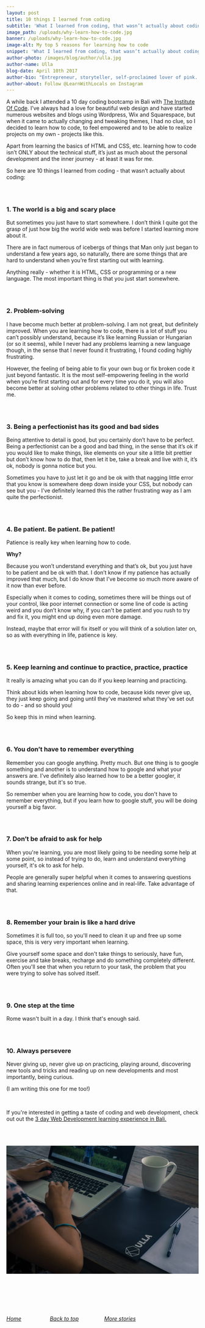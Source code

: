 ```yaml
---
layout: post
title: 10 things I learned from coding
subtitle: 'What I learned from coding, that wasn’t actually about coding'
image_path: /uploads/why-learn-how-to-code.jpg
banner: /uploads/why-learn-how-to-code.jpg
image-alt: My top 5 reasons for learning how to code
snippet: 'What I learned from coding, that wasn’t actually about coding.'
author-photo: /images/blog/author/ulla.jpg
author-name: Ulla
blog-date: April 10th 2017
author-bio: "Entrepreneur, storyteller, self-proclaimed lover of pink. Co-owner myguideseoul.com and founder of learnwithlocals.io."
author-about: Follow @LearnWithLocals on Instagram
---
```



A while back I attended a 10 day coding bootcamp in Bali with [The Institute Of Code](http://www.instituteofcode.com/). I’ve always had a love for beautiful web design and have started numerous websites and blogs using Wordpress, Wix and Squarespace, but when it came to actually changing and tweaking themes, I had no clue, so I decided to learn how to code, to feel empowered and to be able to realize projects on my own - projects like this.

Apart from learning the basics of HTML and CSS, etc. learning how to code isn’t ONLY about the technical stuff, it’s just as much about the personal development and the inner journey - at least it was for me.

So here are 10 things I learned from coding - that wasn’t actually about coding:

### &nbsp;

### 1. The world is a big and scary place

But sometimes you just have to start somewhere. I don’t think I quite got the grasp of just how big the world wide web was before I started learning more about it.

There are in fact numerous of icebergs of things that Man only just began to understand a few years ago, so naturally, there are some things that are hard to understand when you’re first starting out with learning.

Anything really - whether it is HTML, CSS or programming or a new language. The most important thing is that you just start somewhere.

### &nbsp;

### 2. Problem-solving

I have become much better at problem-solving. I am not great, but definitely improved. When you are learning how to code, there is a lot of stuff you can’t possibly understand, because it’s like learning Russian or Hungarian (or so it seems), while I never had any problems learning a new language though, in the sense that I never found it frustrating, I found coding highly frustrating.&nbsp;

However, the feeling of being able to fix your own bug or fix broken code it just beyond fantastic. It is the most self-empowering feeling in the world when you’re first starting out and for every time you do it, you will also become better at solving other problems related to other things in life. Trust me.

### &nbsp;

### 3. Being a perfectionist has its good and bad sides

Being attentive to detail is good, but you certainly don’t have to be perfect. Being a perfectionist can be a good and bad thing, in the sense that it’s ok if you would like to make things, like elements on your site a little bit prettier but don’t know how to do that, then let it be, take a break and live with it, it’s ok, nobody is gonna notice but you.

Sometimes you have to just let it go and be ok with that nagging little error that you know is somewhere deep down inside your CSS, but nobody can see but you - I’ve definitely learned this the rather frustrating way as I am quite the perfectionist.

### &nbsp;

### 4. Be patient. Be patient. Be patient!&nbsp;

Patience is really key when learning how to code.

**Why?**

Because you won’t understand everything and that’s ok, but you just have to be patient and be ok with that. I don’t know if my patience has actually improved that much, but I do know that I've become so much more aware of it now than ever before.

Especially when it comes to coding, sometimes there will be things out of your control, like poor internet connection or some line of code is acting weird and you don’t know why, if you can't be patient and you rush to try and fix it, you might end up doing even more damage.

Instead, maybe that error will fix itself or you will think of a solution later on, so as with everything in life, patience is key.

### &nbsp;

### 5. Keep learning and continue to practice, practice, practice&nbsp;

It really is amazing what you can do if you keep learning and practicing.

Think about kids when learning how to code, because kids never give up, they just keep going and going until they've mastered what they've set out to do - and so should you!

So keep this in mind when learning.

### &nbsp;

### 6. You don’t have to remember everything

Remember you can google anything. Pretty much. But one thing is to google something and another is to understand how to google and what your answers are. I’ve definitely also learned how to be a better googler, it sounds strange, but it's so true.&nbsp;

So remember when you are learning how to code, you don't have to remember everything, but if you learn how to google stuff, you will be doing yourself a big favor.

### &nbsp;

### 7. Don’t be afraid to ask for help

When you're learning, you are most likely going to be needing some help at some point, so instead of trying to do, learn and understand everything yourself, it's ok to ask for help.

People are generally super helpful when it comes to answering questions and sharing learning experiences online and in real-life. Take advantage of that.

### &nbsp;

### 8. Remember your brain is like a hard drive

Sometimes it is full too, so you'll need to clean it up and free up some space, this is very very important when learning.

Give yourself some space and don't take things to seriously, have fun, exercise and take breaks, recharge and do something completely different. Often you'll see that when you return to your task, the problem that you were trying to solve has solved itself.

### &nbsp;

### 9. One step at the time

Rome wasn't built in a day. I think that's enough said.

### &nbsp;

### 10. Always persevere&nbsp;

Never giving up, never give up on practicing, playing around, discovering new tools and tricks and reading up on new developments and most importantly, being curious.

(I am writing this one for me too!)

&nbsp;

If you're interested in getting a taste of coding and web development, check out out the&nbsp;[3 day Web Development learning experience in Bali.](/upskills/learn-web-development.html)

&nbsp;

<br>![Learning how to code](/images/blog/learn-how-to-code_5.jpg)

###### &nbsp;

&nbsp;

###### [Home](/)&nbsp; &nbsp; &nbsp; &nbsp; &nbsp; &nbsp; &nbsp; &nbsp; &nbsp; &nbsp;[Back to top](/2017/04/10/10-things-i-learned-from-coding.html)&nbsp;&nbsp; &nbsp; &nbsp; &nbsp; &nbsp; &nbsp; &nbsp; &nbsp;&nbsp;[More stories](/blog.html)
